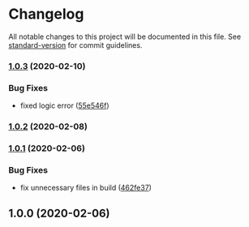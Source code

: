 # Changelog

All notable changes to this project will be documented in this file. See [standard-version](https://github.com/conventional-changelog/standard-version) for commit guidelines.

### [1.0.3](https://github.com/hasandi/greedy-rect-packer/compare/v1.0.2...v1.0.3) (2020-02-10)


### Bug Fixes

* fixed logic error ([55e546f](https://github.com/hasandi/greedy-rect-packer/commit/55e546f617134113e5fd175e215665e5b0b9c19c))

### [1.0.2](https://github.com/hasandi/greedy-rect-packer/compare/v1.0.1...v1.0.2) (2020-02-08)

### [1.0.1](https://github.com/hasandi/greedy-rect-packer/compare/v1.0.0...v1.0.1) (2020-02-06)


### Bug Fixes

* fix unnecessary files in build ([462fe37](https://github.com/hasandi/greedy-rect-packer/commit/462fe37ca694cb4bcfc71b60d7f68c84067ec96e))

## 1.0.0 (2020-02-06)
